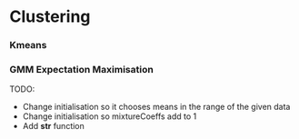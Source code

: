 # Clustering

### Kmeans


### GMM Expectation Maximisation
TODO:
* Change initialisation so it chooses means in the range of the given data
* Change initialisation so mixtureCoeffs add to 1
* Add __str__ function

